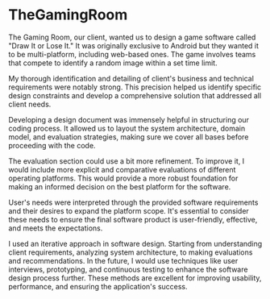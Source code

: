 # TheGamingRoom



The Gaming Room, our client, wanted us to design a game software called "Draw It or Lose It." It was originally exclusive to Android but they wanted it to be multi-platform, including web-based ones. The game involves teams that compete to identify a random image within a set time limit.

My thorough identification and detailing of client's business and technical requirements were notably strong. This precision helped us identify specific design constraints and develop a comprehensive solution that addressed all client needs.

Developing a design document was immensely helpful in structuring our coding process. It allowed us to layout the system architecture, domain model, and evaluation strategies, making sure we cover all bases before proceeding with the code.

The evaluation section could use a bit more refinement. To improve it, I would include more explicit and comparative evaluations of different operating platforms. This would provide a more robust foundation for making an informed decision on the best platform for the software.

User's needs were interpreted through the provided software requirements and their desires to expand the platform scope. It's essential to consider these needs to ensure the final software product is user-friendly, effective, and meets the expectations.

I used an iterative approach in software design. Starting from understanding client requirements, analyzing system architecture, to making evaluations and recommendations. In the future, I would use techniques like user interviews, prototyping, and continuous testing to enhance the software design process further. These methods are excellent for improving usability, performance, and ensuring the application's success.
